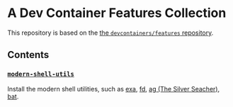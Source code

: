# A Dev Container Features Collection

This repository is based on the
[the `devcontainers/features` repository](https://github.com/devcontainers/features).

## Contents

### [`modern-shell-utils`](src/modern-shell-utils/README.md)

Install the modern shell utilities, such as [exa](https://the.exa.website/),
[fd](https://github.com/sharkdp/fd),
[ag (The Silver Seacher)](https://github.com/ggreer/the_silver_searcher),
[bat](https://github.com/sharkdp/bat).
